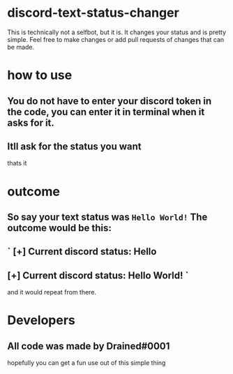 # discord-text-status-changer
This is technically not a selfbot, but it is. It changes your status and is pretty simple. Feel free to make changes or add pull requests of changes that can be made.

# how to use
You do not have to enter your discord token in the code, you can enter it in terminal when it asks for it.
-
Itll ask for the status you want
-
thats it

# outcome
So say your text status was `Hello World!`
The outcome would be this:
-
`
[+] Current discord status: Hello
-
[+] Current discord status: Hello World!
`
-
and it would repeat from there.

# Developers
All code was made by Drained#0001
-
hopefully you can get a fun use out of this simple thing
